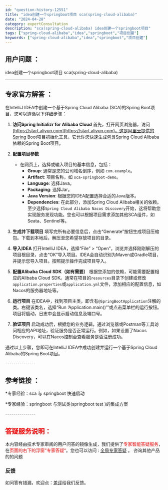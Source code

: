 ```yaml
---
id: "question-history-12551"
title: "idea创建一个springboot项目 sca(spring-cloud-alibaba)"
date: "2024-04-28"
category: expertConsultation
description: "sca(spring-cloud-alibaba) idea创建一个springboot项目"
tags: ["spring-cloud-alibaba","idea","springboot","项目创建"]
keywords: ["spring-cloud-alibaba","idea","springboot","项目创建"]
---
```


## 用户问题 ： 
 idea创建一个springboot项目 sca(spring-cloud-alibaba) 

---------------
## 专家官方解答 ：

在IntelliJ IDEA中创建一个基于Spring Cloud Alibaba (SCA)的Spring Boot项目，您可以遵循以下详细步骤：

1. **访问Spring Initializr for Alibaba Cloud**
   首先，打开网页浏览器，访问[https://start.aliyun.com](https://start.aliyun.com)，这是阿里云提供的Spring Boot项目初始化工具。它允许您快速生成包含Spring Cloud Alibaba依赖的Spring Boot项目。

2. **配置项目参数**
   - 在网页上，选择或输入项目的基本信息，包括：
     - **Group**: 通常是您的公司域名倒序，例如 `com.example`。
     - **Artifact**: 项目名称，如 `sca-springboot-demo`。
     - **Language**: 选择Java。
     - **Packaging**: 选择Jar。
     - **Java Version**: 根据您的IDEA配置选择合适的Java版本。
     - **Dependencies**: 在此部分，添加Spring Cloud Alibaba相关的依赖。至少选择`Spring Cloud Alibaba Nacos Discovery`开始，这将帮助您实现服务发现功能。您也可以根据项目需求添加其他SCA组件，如Seata、Sentinel等。

3. **生成并下载项目**
   填写完所有必要信息后，点击“Generate”按钮生成项目压缩包。下载到本地后，解压至您希望存放项目的目录。

4. **导入IDEA**
   打开IntelliJ IDEA，选择“File” > “Open”，浏览并选择刚刚解压的项目根目录，点击“OK”导入项目。IDEA会自动识别为Maven或Gradle项目，并提示您导入项目。按照提示操作完成项目导入。

5. **配置Alibaba Cloud SDK（如有需要）**
   根据您添加的依赖，可能需要配置相应的Alibaba Cloud SDK。通常在项目的`resources`目录下创建或修改`application.properties`或`application.yml`文件，添加相应的配置信息，如Nacos的服务器地址等。

6. **运行项目**
   在IDEA中，找到项目主类，即含有`@SpringBootApplication`注解的类。右键该类名，选择“Run ‘Application.main()’”或点击菜单栏的运行按钮。项目将启动，日志中会显示启动信息及端口号。

7. **验证项目**
   启动成功后，根据您的业务逻辑，通过浏览器或Postman等工具访问相应的API地址，验证服务是否正常运行。例如，如果设置了Nacos Discovery，可以在Nacos控制台查看服务是否注册成功。

通过以上步骤，您即可在IntelliJ IDEA中成功创建并运行一个基于Spring Cloud Alibaba的Spring Boot项目。


<font color="#949494">---------------</font> 


## 参考链接 ：

*专家经验：sca 与 springboot 快速启动 
 
 *专家经验：springboot 与测试类(springboot test )的集成方案 


 <font color="#949494">---------------</font> 
 


## <font color="#FF0000">答疑服务说明：</font> 

本内容经由技术专家审阅的用户问答的镜像生成，我们提供了<font color="#FF0000">专家智能答疑服务</font>，在<font color="#FF0000">页面的右下的浮窗”专家答疑“</font>。您也可以访问 : [全局专家答疑](https://opensource.alibaba.com/chatBot) 。 咨询其他产品的的问题

### 反馈
如问答有错漏，欢迎点：[差评](https://ai.nacos.io/user/feedbackByEnhancerGradePOJOID?enhancerGradePOJOId=12644)给我们反馈。

